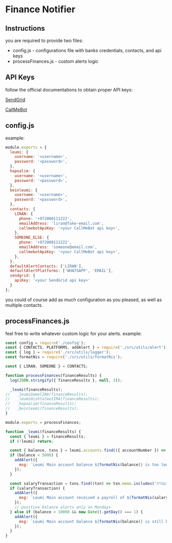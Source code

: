 # Finance Notifier

## Instructions
you are required to provide two files:
* config.js - configurations file with banks credentials, contacts, and api keys
* processFinances.js - custom alerts logic

## API Keys
follow the official documentations to obtain proper API keys:

[SendGrid](sendgrid.com)

[CallMeBot](https://www.callmebot.com/blog/free-api-whatsapp-messages/)
## config.js
example:
```js
module.exports = {
  leumi: {
    username: '<username>',
    password: '<password>',
  },
  hapoalim: {
    username: '<username>',
    password: '<password>',
  },
  beinleumi: {
    username: '<username>',
    password: '<password>',
  },
  contacts: {
    LIRAN: {
      phone: '+972000111222',
      emailAddress: 'liran@fake-email.com',
      callmebotApiKey: '<your CallMeBot api key>',
    },
    SOMEONE_ELSE: {
      phone: '+972000111222',
      emailAddress: 'someone@email.com',
      callmebotApiKey: '<your CallMeBot api key>',
    },
  },
  defaultAlertContacts: ['LIRAN'],
  defaultAlertPlatforms: ['WHATSAPP', 'EMAIL'],
  sendgrid: {
    apiKey: '<your SendGrid api key>'
  }
};
```

you could of course add as much configuration as you pleased, as well as multiple contacts.

## processFinances.js
feel free to write whatever custom logic for your alerts. example:
```js
const config = require('./config');
const { CONTACTS, PLATFORMS, addAlert } = require('./src/utils/alert');
const { log } = require('./src/utils/logger');
const formatNis = require('./src/utils/formatNis');

const { LIRAN, SOMEONE } = CONTACTS;

function processFinances(financeResults) {
  log(JSON.stringify({ financeResults }, null, 3));

  _leumi(financeResults);
//   _leumiGemelIRA(financeResults);
//   _leumiHishtalmutIRA(financeResults);
//   _hapoalim(financeResults);
//   _beinleumi(financeResults);
}

module.exports = processFinances;

function _leumi(financeResults) {
  const { leumi } = financeResults;
  if (!leumi) return;

  const { balance, txns } = leumi.accounts.find(({ accountNumber }) => accountNumber === config.leumi.accountMain);
  if (balance < 5000) {
    addAlert({
      msg: `Leumi Main account balance ${formatNis(balance)} is too low and at risk to turn negative.`,
    });
  }

  const salaryTransaction = txns.find((txn) => txn.memo.includes('משכורת'));
  if (salaryTransaction) {
    addAlert({
      msg: `Leumi Main account received a payroll of ${formatNis(salaryTransaction.chargedAmount)} with total balance of ${formatNis(balance)}.`,
    });
    // positive balance alerts only on Mondays
  } else if (balance > 10000 && new Date().getDay() === 1) {
    addAlert({
      msg: `Leumi Main account balance ${formatNis(balance)} is still high.`,
    });
  }
}
```